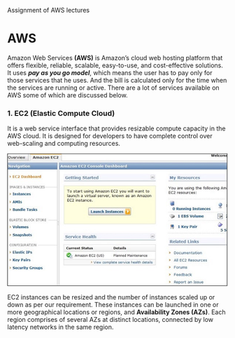 
Assignment of AWS lectures

# AWS

Amazon Web Services **(AWS)** is Amazon’s cloud web hosting platform that offers flexible, reliable, scalable, easy-to-use, and cost-effective solutions.
It uses ***pay as you go model***, which means the user has to pay only for those services that he uses. And the bill is calculated only for the time when the services are running or active. There are a lot of services available on AWS some of which are discussed below.

### 1. **EC2 (Elastic Compute Cloud)**
It is a web service interface that provides resizable compute capacity in the AWS cloud. It is designed for developers to have complete control over web-scaling and computing resources.

![](images/amazon_ec2.jpg)


EC2 instances can be resized and the number of instances scaled up or down as per our requirement. These instances can be launched in one or more geographical locations or regions, and **Availability Zones (AZs)**. Each region comprises of several AZs at distinct locations, connected by low latency networks in the same region.
